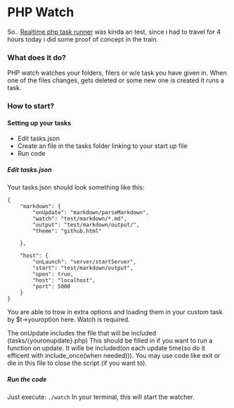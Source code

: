 PHP Watch
=========

So.. [Realtime php task runner](https://github.com/MattivdWeem/Realtime-php-task-runner) was kinda an test, since i had to travel for 4 hours today i did some proof of concept in the train.

### What does it do?
PHP watch watches your folders, filers or w/e task you have given in. When one of the files changes, gets deleted or some new one is created it runs a task.

### How to start?

#### Setting up your tasks

 - Edit tasks.json
 - Create an file in the tasks folder linking to your start up file
 - Run code

##### Edit tasks.json

Your tasks.json should look something like this:

	{
		"markdown": {
			"onUpdate": "markdown/parseMarkdown",
			"watch": "test/markdown/*.md",
			"output": "test/markdown/output/",
			"theme": "github.html"

		},

		"host": {
			"onLaunch": "server/startServer",
			"start": "test/markdown/output",
			"open": true,
			"host": "localhost",
			"port": 5000
		}
	}
You are able to trow in extra options and loading them in your custom task by $t->youroption here. Watch is required.

The onUpdate includes the file that will be included (tasks/{youronupdate}.php) This should be filled in if you want to run a function on update.
It wille be included(on each update time(so do it efficent with include_once(when needed))). You may use code like exit or die in this file to close the script (if you want to).

##### Run the code

Just execute: `./watch` In your terminal, this will start the watcher.
